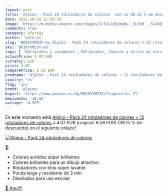 ```yaml
---
layout: post
title: 'Alpino - Pack 24 rotuladores de colores  con un 38.15 % de descuento'
date: 2021-10-18 21:38:14
image: 'https://m.media-amazon.com/images/I/51vJg9JmpWL._SL500_._SL400_.jpg'
comments: true
category: ofertas
author: 'tole.es'
slug: 'B01KYXMS3Y-es Alpino - Pack 24 rotuladores de colores + 12 rotuladores...'
sku: 'B01KYXMS3Y-es'
tags: [ 'Bolígrafos y recambios','Bolígrafos, lápices y útiles de escritura','Costura y manualidades','Dibujo','Hogar y cocina','Marcadores','Materiales de dibujo','Oficina y papelería','Rotuladores de punta fina','alpino','rotuladores', ]
actualPrice: 4.07 EUR
currency: EUR
price: 4.07
comparePrice: 6.58 EUR
prodname: 'Alpino - Pack 24 rotuladores de colores + 12 rotuladores de colores'
country: 'es'
flag: '🇪🇸'
brand: 'Alpino'
buyurl: 'https://www.amazon.es/dp/B01KYXMS3Y/?tag=tolees-21'
descuento: '38.15'
average: '4.985'
---
```


En este momento está [Alpino - Pack 24 rotuladores de colores + 12 rotuladores de colores](https://www.amazon.es/dp/B01KYXMS3Y/?tag=tolees-21) a 4.07 EUR (original: 6.58 EUR) (38.15 %  de descuento) en el siguiente enlace!

[![Alpino - Pack 24 rotuladores de colores ](https://m.media-amazon.com/images/I/51vJg9JmpWL._SL500_._SL400_.jpg)](https://www.amazon.es/dp/B01KYXMS3Y/?tag=tolees-21)

🔎:

- Colores surtidos súper brillantes
- Colores brillantes para un dibujo atractivo
- Rotuladores con tinta súper lavable
- Punda larga y resistente de 3 mm
- Diseñados para uso escolar

[🛒 Aquí!!!](https://www.amazon.es/dp/B01KYXMS3Y/?tag=tolees-21)
